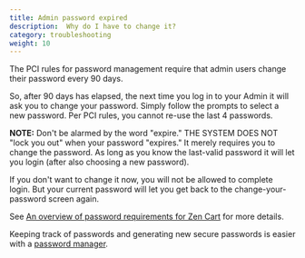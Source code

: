 ```yaml
---
title: Admin password expired
description:  Why do I have to change it? 
category: troubleshooting
weight: 10
---
```


The PCI rules for password management require that admin users change their password every 90 days.

So, after 90 days has elapsed, the next time you log in to your Admin it will ask you to change your password. Simply follow the prompts to select a new password. Per PCI rules, you cannot re-use the last 4 passwords.

**NOTE:** Don't be alarmed by the word "expire." THE SYSTEM DOES NOT "lock you out" when your password "expires." It merely requires you to change the password. As long as you know the last-valid password it will let you login (after also choosing a new password).

If you don't want to change it now, you will not be allowed to complete login. But your current password will let you get back to the change-your-password screen again.

See [An overview of password requirements for Zen Cart](/user/security/passwords/) for more details.

Keeping track of passwords and generating new secure passwords is easier with a [password manager](/user/first_steps/security/#use-a-password-manager). 

